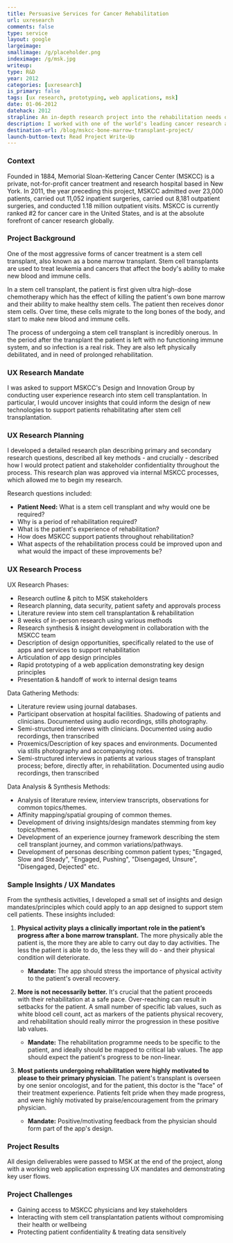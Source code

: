 ```yaml
---
title: Persuasive Services for Cancer Rehabilitation
url: uxresearch
comments: false
type: service
layout: google
largeimage: 
smallimage: /g/placeholder.png
indeximage: /g/msk.jpg
writeup: 
type: R&D
year: 2012
categories: [uxresearch]
is_primary: false
tags: [ux research, prototyping, web applications, msk]
date: 01-06-2012
datehack: 2012
strapline: An in-depth research project into the rehabilitation needs of bone marrow transplant patients
description: I worked with one of the world's leading cancer research and treatment hospitals, Memorial Sloan Kettering Cancer Center, to investigate and improve the period of rehabilitation that follows a bone marrow transplant. 
destination-url: /blog/mskcc-bone-marrow-transplant-project/
launch-button-text: Read Project Write-Up
---
```

<!--<iframe src="http://player.vimeo.com/video/42204358?color=f0d000" width="700" height="394" frameborder="0" webkitAllowFullScreen mozallowfullscreen allowFullScreen> </iframe>-->

### Context

Founded in 1884, Memorial Sloan-Kettering Cancer Center (MSKCC) is a private, not-for-profit cancer treatment and research hospital based in New York. In 2011, the year preceding this project, MSKCC admitted over 23,000 patients, carried out 11,052 inpatient surgeries, carried out 8,181 outpatient surgeries, and conducted 1.18 million outpatient visits. MSKCC is currently ranked #2 for cancer care in the United States, and is at the absolute forefront of cancer research globally. 

### Project Background

One of the most aggressive forms of cancer treatment is a stem cell transplant, also known as a bone marrow transplant. Stem cell transplants are used to treat leukemia and cancers that affect the body's ability to make new blood and immune cells. 

In a stem cell transplant, the patient is first given ultra high-dose chemotherapy which has the effect of killing the patient's own bone marrow and their ability to make healthy stem cells. The patient then receives donor stem cells. Over time, these cells migrate to the long bones of the body, and start to make new blood and immune cells. 

The process of undergoing a stem cell transplant is incredibly onerous. In the period after the transplant the patient is left with no functioning immune system, and so infection is a real risk. They are also left physically debilitated, and in need of prolonged rehabilitation. 

### UX Research Mandate

I was asked to support MSKCC's Design and Innovation Group by conducting user experience research into stem cell transplantation. In particular, I would uncover insights that could inform the design of new technologies to support patients rehabilitating after stem cell transplantation. 

### UX Research Planning

I developed a detailed research plan describing primary and secondary research questions, described all key methods - and crucially - described how I would protect patient and stakeholder confidentiality throughout the process. This research plan was approved via internal MSKCC processes, which allowed me to begin my research. 

Research questions included: 

* <strong>Patient Need:</strong> What is a stem cell transplant and why would one be required? 
* Why is a period of rehabilitation required?
* What is the patient's experience of rehabilitation?
* How does MSKCC support patients throughout rehabilitation?
* What aspects of the rehabilitation process could be improved upon and what would the impact of these improvements be? 

### UX Research Process

UX Research Phases:

* Research outline & pitch to MSK stakeholders
* Research planning, data security, patient safety and approvals process
* Literature review into stem cell transplantation & rehabilitation
* 8 weeks of in-person research using various methods
* Research synthesis & insight development in collaboration with the MSKCC team
* Description of design opportunities, specifically related to the use of apps and services to support rehabilitation
* Articulation of app design principles
* Rapid prototyping of a web application demonstrating key design principles
* Presentation & handoff of work to internal design teams

Data Gathering Methods:

* Literature review using journal databases. 
* Participant observation at hospital facilities. Shadowing of patients and clinicians. Documented using audio recordings, stills photography.
* Semi-structured interviews with clinicians. Documented using audio recordings, then transcribed 
* Proxemics/Description of key spaces and environments. Documented via stills photography and accompanying notes.
* Semi-structured interviews in patients at various stages of transplant process; before, directly after, in rehabilitation. Documented using audio recordings, then transcribed

Data Analysis & Synthesis Methods:

* Analysis of literature review, interview transcripts, observations for common topics/themes. 
* Affinity mapping/spatial grouping of common themes.
* Development of driving insights/design mandates stemming from key topics/themes. 
* Development of an experience journey framework describing the stem cell transplant journey, and common variations/pathways.
* Development of personas describing common patient types; "Engaged, Slow and Steady", "Engaged, Pushing", "Disengaged, Unsure", "Disengaged, Dejected" etc.

### Sample Insights / UX Mandates

From the synthesis activities, I developed a small set of insights and design mandates/principles which could apply to an app designed to support stem cell patients. These insights included:

1.	**Physical activity plays a clinically important role in the patient’s progress after a bone marrow transplant.** The more physically able the patient is, the more they are able to carry out day to day activities. The less the patient is able to do, the less they will do - and their physical condition will deteriorate. 
	* **Mandate:** The app should stress the importance of physical activity to the patient's overall recovery.

2.	**More is not necessarily better.** It's crucial that the patient proceeds with their rehabilitation at a safe pace. Over-reaching can result in setbacks for the patient. A small number of specific lab values, such as white blood cell count, act as markers of the patients physical recovery, and rehabilitation should really mirror the progression in these positive lab values.
	* **Mandate:** The rehabilitation programme needs to be specific to the patient, and ideally should be mapped to critical lab values. The app should expect the patient's progress to be non-linear. 

3.	**Most patients undergoing rehabilitation were highly motivated to please to their primary physician**. The patient's transplant is overseen by one senior oncologist, and for the patient, this doctor is the "face" of their treatment experience. Patients felt pride when they made progress, and were highly motivated by praise/encouragement from the primary physician.
	* **Mandate:** Positive/motivating feedback from the physician should form part of the app's design. 


### Project Results

All design deliverables were passed to MSK at the end of the project, along with a working web application expressing UX mandates and demonstrating key user flows.

### Project Challenges
* Gaining access to MSKCC physicians and key stakeholders
* Interacting with stem cell transplantation patients without compromising their health or wellbeing
* Protecting patient confidentiality & treating data sensitively